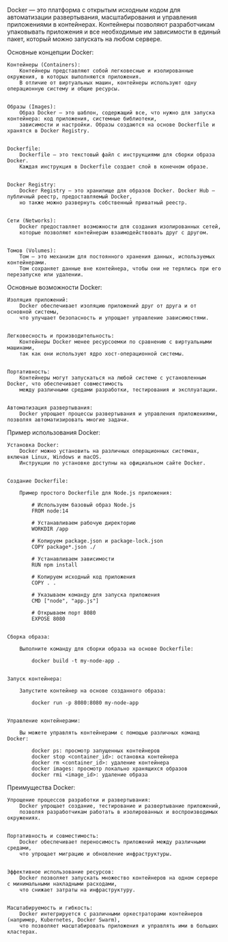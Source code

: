 Docker — это платформа с открытым исходным кодом для автоматизации развертывания,
масштабирования и управления приложениями в контейнерах. Контейнеры позволяют разработчикам упаковывать приложения
и все необходимые им зависимости в единый пакет, который можно запускать на любом сервере.

Основные концепции Docker:

    Контейнеры (Containers):
        Контейнеры представляют собой легковесные и изолированные окружения, в которых выполняются приложения.
        В отличие от виртуальных машин, контейнеры используют одну операционную систему и общие ресурсы.


    Образы (Images):
        Образ Docker — это шаблон, содержащий все, что нужно для запуска контейнера: код приложения, системные библиотеки,
        зависимости и настройки. Образы создаются на основе Dockerfile и хранятся в Docker Registry.


    Dockerfile:
        Dockerfile — это текстовый файл с инструкциями для сборки образа Docker.
        Каждая инструкция в Dockerfile создает слой в конечном образе.


    Docker Registry:
        Docker Registry — это хранилище для образов Docker. Docker Hub — публичный реестр, предоставляемый Docker,
        но также можно развернуть собственный приватный реестр.


    Сети (Networks):
        Docker предоставляет возможности для создания изолированных сетей, 
        которые позволяют контейнерам взаимодействовать друг с другом.


    Томов (Volumes):
        Том — это механизм для постоянного хранения данных, используемых контейнерами.
        Том сохраняет данные вне контейнера, чтобы они не терялись при его перезапуске или удалении.


Основные возможности Docker:

    Изоляция приложений:
        Docker обеспечивает изоляцию приложений друг от друга и от основной системы,
        что улучшает безопасность и упрощает управление зависимостями.


    Легковесность и производительность:
        Контейнеры Docker менее ресурсоемки по сравнению с виртуальными машинами,
        так как они используют ядро хост-операционной системы.


    Портативность:
        Контейнеры могут запускаться на любой системе с установленным Docker, что обеспечивает совместимость
        между различными средами разработки, тестирования и эксплуатации.


    Автоматизация развертывания:
        Docker упрощает процессы развертывания и управления приложениями, позволяя автоматизировать многие задачи.


Пример использования Docker:

    Установка Docker:
        Docker можно установить на различных операционных системах, включая Linux, Windows и macOS.
        Инструкции по установке доступны на официальном сайте Docker.


    Создание Dockerfile:

        Пример простого Dockerfile для Node.js приложения:

            # Используем базовый образ Node.js
            FROM node:14

            # Устанавливаем рабочую директорию
            WORKDIR /app

            # Копируем package.json и package-lock.json
            COPY package*.json ./

            # Устанавливаем зависимости
            RUN npm install

            # Копируем исходный код приложения
            COPY . .

            # Указываем команду для запуска приложения
            CMD ["node", "app.js"]

            # Открываем порт 8080
            EXPOSE 8080


    Сборка образа:

        Выполните команду для сборки образа на основе Dockerfile:

            docker build -t my-node-app .


    Запуск контейнера:

        Запустите контейнер на основе созданного образа:

            docker run -p 8080:8080 my-node-app


    Управление контейнерами:

        Вы можете управлять контейнерами с помощью различных команд Docker:

            docker ps: просмотр запущенных контейнеров
            docker stop <container_id>: остановка контейнера
            docker rm <container_id>: удаление контейнера
            docker images: просмотр локально хранящихся образов
            docker rmi <image_id>: удаление образа


Преимущества Docker:

    Упрощение процессов разработки и развертывания:
        Docker упрощает создание, тестирование и развертывание приложений, 
        позволяя разработчикам работать в изолированных и воспроизводимых окружениях.


    Портативность и совместимость:
        Docker обеспечивает переносимость приложений между различными средами,
        что упрощает миграцию и обновление инфраструктуры.


    Эффективное использование ресурсов:
        Docker позволяет запускать множество контейнеров на одном сервере с минимальными накладными расходами, 
        что снижает затраты на инфраструктуру.


    Масштабируемость и гибкость:
        Docker интегрируется с различными оркестраторами контейнеров (например, Kubernetes, Docker Swarm), 
        что позволяет масштабировать приложения и управлять ими в больших кластерах.
        